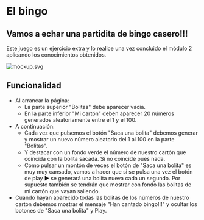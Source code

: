 # El bingo

## Vamos a echar una partidita de bingo casero!!!

Este juego es un ejercicio extra y lo realice una vez concluido el módulo 2 aplicando los conocimientos obtenidos.

![mockup.svg](./info/mockup.svg)

## Funcionalidad

- Al arrancar la página:
  - La parte superior "Bolitas" debe aparecer vacía.
  - En la parte inferior "Mi cartón" deben aparecer 20 números generados aleatoriamente entre el 1 y el 100.
- A continuación:
  - Cada vez que pulsemos el botón "Saca una bolita" debemos generar y mostrar un nuevo número aleatorio del 1 al 100 en la parte "Bolitas".
  - Y destacar con un fondo verde el número de nuestro cartón que coincida con la bolita sacada. Si no coincide pues nada.
  - Como pulsar un montón de veces el botón de "Saca una bolita" es muy muy cansado, vamos a hacer que si se pulsa una vez el botón de play ► se generará una bolita nueva cada un segundo. Por supuesto también se tendrán que mostrar con fondo las bolitas de mi cartón que vayan saliendo.
- Cuando hayan aparecido todas las bolitas de los números de nuestro cartón debemos mostrar el mensaje "Han cantado bingo!!!" y ocultar los botones de "Saca una bolita" y Play.